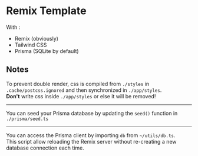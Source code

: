 # Remix Template

With :

- Remix (obviously)
- Tailwind CSS
- Prisma (SQLite by default)

## Notes

To prevent double render, css is compiled from `./styles` in `.cache/postcss.ignored` and then synchronized in `./app/styles`.\
**Don't** write css inside `./app/styles` or else it will be removed!

---

You can seed your Prisma database by updating the `seed()` function in `./prisma/seed.ts`

---

You can access the Prisma client by importing `db` from `~/utils/db.ts`.\
This script allow reloading the Remix server without re-creating a new database connection each time.
